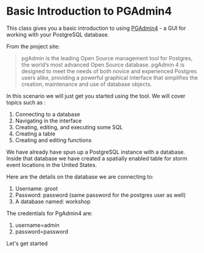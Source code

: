 # Basic Introduction to PGAdmin4

This class gives you a basic introduction to using [PGAdmin4](https://www.pgadmin.org/) - a GUI for working with your PostgreSQL database.

From the project site:

> pgAdmin is the leading Open Source management tool for Postgres, the world’s most advanced Open Source database. pgAdmin 4 is designed to meet the needs of both novice and experienced Postgres users alike, providing a powerful graphical interface that simplifies the creation, maintenance and use of database objects.

In this scenario we will just get you started using the tool. We will cover topics such as :
1. Connecting to a database
1. Navigating in the interface
1. Creating, editing, and executing some SQL
1. Creating a table
1. Creating and editing functions

We have already have spun up a PostgreSQL instance with a database. Inside that database we have created a spatially enabled table for storm event locations in the United States.

Here are the details on the database we are connecting to:
1. Username: groot
1. Password: password (same password for the postgres user as well)
1. A database named: workshop

The credentials for PgAdmin4 are:
1. username=admin
2. password=password

 Let's get started
